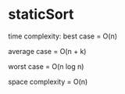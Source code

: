 # staticSort
time complexity:
best case = O(n)

average case = O(n + k)

worst case = O(n log n)


space complexity = O(n)
